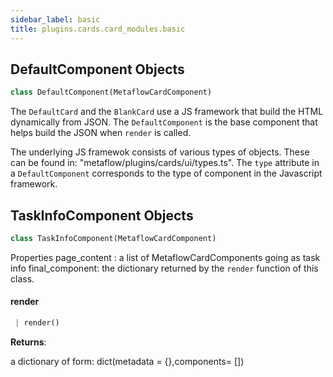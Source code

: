 ```yaml
---
sidebar_label: basic
title: plugins.cards.card_modules.basic
---
```


## DefaultComponent Objects

```python
class DefaultComponent(MetaflowCardComponent)
```

The `DefaultCard` and the `BlankCard` use a JS framework that build the HTML dynamically from JSON. The `DefaultComponent` is the base component that helps build the JSON when `render` is called.

The underlying JS framewok consists of various types of objects. These can be found in: &quot;metaflow/plugins/cards/ui/types.ts&quot;. The `type` attribute in a `DefaultComponent` corresponds to the type of component in the Javascript framework.

## TaskInfoComponent Objects

```python
class TaskInfoComponent(MetaflowCardComponent)
```

Properties
    page_content : a list of MetaflowCardComponents going as task info
    final_component: the dictionary returned by the `render` function of this class.

#### render

```python
 | render()
```

**Returns**:

  a dictionary of form:
  dict(metadata = {},components= [])

